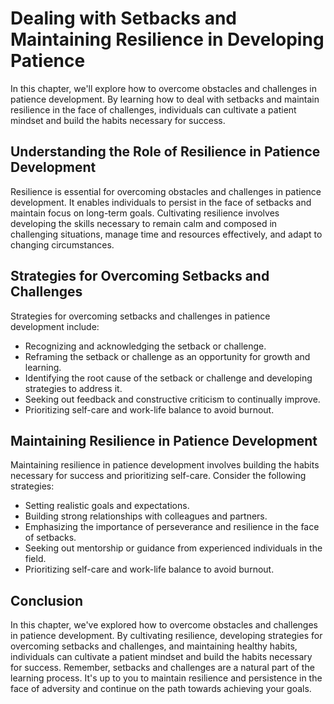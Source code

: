 # Dealing with Setbacks and Maintaining Resilience in Developing Patience

In this chapter, we'll explore how to overcome obstacles and challenges in patience development. By learning how to deal with setbacks and maintain resilience in the face of challenges, individuals can cultivate a patient mindset and build the habits necessary for success.

Understanding the Role of Resilience in Patience Development
------------------------------------------------------------

Resilience is essential for overcoming obstacles and challenges in patience development. It enables individuals to persist in the face of setbacks and maintain focus on long-term goals. Cultivating resilience involves developing the skills necessary to remain calm and composed in challenging situations, manage time and resources effectively, and adapt to changing circumstances.

Strategies for Overcoming Setbacks and Challenges
-------------------------------------------------

Strategies for overcoming setbacks and challenges in patience development include:

* Recognizing and acknowledging the setback or challenge.
* Reframing the setback or challenge as an opportunity for growth and learning.
* Identifying the root cause of the setback or challenge and developing strategies to address it.
* Seeking out feedback and constructive criticism to continually improve.
* Prioritizing self-care and work-life balance to avoid burnout.

Maintaining Resilience in Patience Development
----------------------------------------------

Maintaining resilience in patience development involves building the habits necessary for success and prioritizing self-care. Consider the following strategies:

* Setting realistic goals and expectations.
* Building strong relationships with colleagues and partners.
* Emphasizing the importance of perseverance and resilience in the face of setbacks.
* Seeking out mentorship or guidance from experienced individuals in the field.
* Prioritizing self-care and work-life balance to avoid burnout.

Conclusion
----------

In this chapter, we've explored how to overcome obstacles and challenges in patience development. By cultivating resilience, developing strategies for overcoming setbacks and challenges, and maintaining healthy habits, individuals can cultivate a patient mindset and build the habits necessary for success. Remember, setbacks and challenges are a natural part of the learning process. It's up to you to maintain resilience and persistence in the face of adversity and continue on the path towards achieving your goals.


